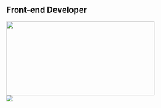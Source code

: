 ## Front-end Developer

<!--
**nam3762/nam3762** is a ✨ _special_ ✨ repository because its `README.md` (this file) appears on your GitHub profile.

Here are some ideas to get you started:

- 🔭 I’m currently working on ...
- 🌱 I’m currently learning ...
- 👯 I’m looking to collaborate on ...
- 🤔 I’m looking for help with ...
- 💬 Ask me about ...
- 📫 How to reach me: ...
- 😄 Pronouns: ...
- ⚡ Fun fact: ...
-->

<div style="display: flex; flex-direction: column;">
<img src="http://mazassumnida.wtf/api/v2/generate_badge?boj=nam3762" width="390" height="195">
<img src="https://github-readme-stats.vercel.app/api?username=nam3762">
</div>
